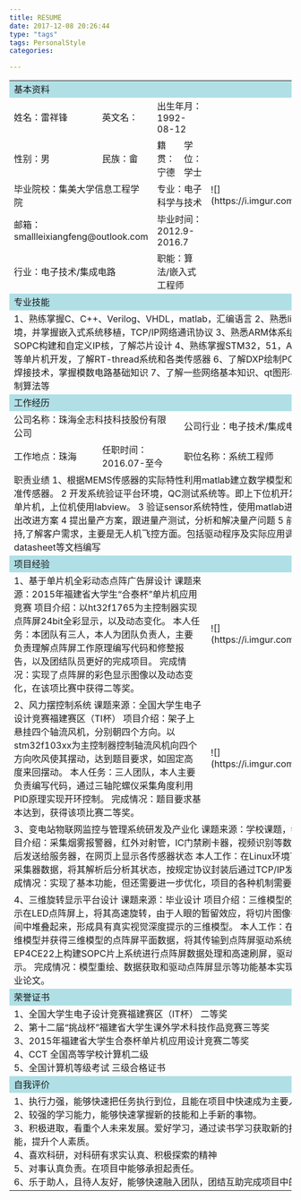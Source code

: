 ```yaml
---
title: RESUME  
date: 2017-12-08 20:26:44  
type: "tags"  
tags: PersonalStyle
categories: 

---
```


<table>
<tr><td colspan="5"  bgcolor="Powderblue">基本资料<!--more-->
<tr><td>姓名：雷祥锋
	<td>英文名： 
	<td colspan="2">出生年月：1992-08-12
	<td rowspan="5">![](https://i.imgur.com/VLxl2HO.png)
<tr><td>性别：男
	<td>民族：畲
	<td>籍贯：宁德
	<td>学位：学士
<tr><td colspan="2"> 毕业院校：集美大学信息工程学院
	<td colspan="2">专业：电子科学与技术
<tr><td colspan="2"> 邮箱：smallleixiangfeng@outlook.com
	<td  colspan="2">毕业时间：2012.9-2016.7
<tr><td colspan="2">行业：电子技术/集成电路
	<td colspan="2">职能：算法/嵌入式工程师
<tr><td colspan="5" bgcolor="Powderblue">专业技能
<tr><td colspan="5">1、熟练掌握C、C++、Verilog、VHDL，matlab，汇编语言
2、熟悉linux系统开发环境，并掌握嵌入式系统移植，TCP/IP网络通讯协议
3、熟悉ARM体系结构，FPGA上的SOPC构建和自定义IP核，了解芯片设计
4、熟练掌握STM32，51，AVR，HT32
5、等单片机开发，了解RT-thread系统和各类传感器
6、了解DXP绘制PCB版图以及电路焊接技术，掌握模数电路基础知识
7、了解一些网络基本知识、qt图形界面设计、PID控制算法等
<tr><td colspan="5" bgcolor="Powderblue">工作经历
<tr><td colspan="3">公司名称：珠海全志科技科技股份有限公司
	<td colspan="2">公司行业：电子技术/集成电路
<tr><td colspan="1">工作地点：珠海
	<td colspan="2">任职时间：2016.07-至今
	<td colspan="2">职位名称：系统工程师
<tr><td colspan="5">职责业绩
1、根据MEMS传感器的实际特性利用matlab建立数学模型和算法，补偿和校准传感器。
2 开发系统验证平台环境，QC测试系统等。即上下位机开发，下位机使用单片机，上位机使用labview。
3 验证sensor系统特性，使用matlab进行数据分析，提出改进方案
4 提出量产方案，跟进量产测试，分析和解决量产问题
5 前期客户技术支持,了解客户需求，主要是无人机飞控方面。包括驱动程序及实际应用调试
6 spec和datasheet等文档编写
<tr><td colspan="5" bgcolor="Powderblue">项目经验
<tr><td colspan="4">1、基于单片机全彩动态点阵广告屏设计
课题来源：2015年福建省大学生“合泰杯”单片机应用竞赛
项目介绍：以ht32f1765为主控制器实现点阵屏24bit全彩显示，以及动态变化。
本人任务：本团队有三人，本人为团队负责人，主要负责理解点阵屏工作原理编写代码和修整报告，以及团结队员更好的完成项目。
完成情况：实现了点阵屏的彩色显示图像以及动态变化，在该项比赛中获得二等奖。
	<td colspan="1">  ![](https://i.imgur.com/0eaVZoU.png)
<tr><td colspan="4">2、风力摆控制系统
课题来源：全国大学生电子设计竞赛福建赛区（TI杯）
项目介绍：架子上悬挂四个轴流风机，分别朝四个方向。以stm32f103xx为主控制器控制轴流风机向四个方向吹风使其摆动，达到题目要求，如固定高度来回摆动。
本人任务：三人团队，本人主要负责编写代码，通过三轴陀螺仪采集角度利用PID原理实现开环控制。
完成情况：题目要求基本达到，获得该项比赛二等奖。
	<td colspan="1"> ![](https://i.imgur.com/wTtxYbG.png)
<tr><td colspan="5">3、变电站物联网监控与管理系统研发及产业化
课题来源：学校课题，物联网项目。 
项目介绍：采集烟雾报警器，红外对射管，IC门禁刷卡器，视频识别等数据经过处理封装后发送给服务器，在网页上显示各传感器状态 
本人工作：在Linux环境下通过usart接收采集器数据，将其解析后分析其状态，按规定协议封装后通过TCP/IP发送给服务器。
完成情况：实现了基本功能，但还需要进一步优化，项目的各种机制需要改善。
<tr><td colspan="5">4、三维旋转显示平台设计
课题来源：毕业设计
项目介绍：三维模型的二维切片图像显示在LED点阵屏上，将其高速旋转，由于人眼的暂留效应，将切片图像在真实的物理空间中堆叠起来，形成具有真实视觉深度提示的三维模型。
本人工作：在PC机上重绘三维模型并获得三维模型的点阵屏平面数据，将其传输到点阵屏驱动系统。在cyclone IV EP4CE22上构建SOPC片上系统进行点阵屏数据处理和高速刷屏，驱动点阵屏全彩色显示。
完成情况：模型重绘、数据获取和驱动点阵屏显示等功能基本实现。被评为优秀毕业论文。
<tr><td colspan="5" bgcolor="Powderblue">荣誉证书
<tr><td colspan="5">1、全国大学生电子设计竞赛福建赛区（IT杯） 二等奖 <br>2、第十二届“挑战杯”福建省大学生课外学术科技作品竞赛三等奖 <br>3、2015年福建省大学生合泰杯单片机应用设计竞赛二等奖 <br>4、CCT 全国高等学校计算机二级 <br>5、全国计算机等级考试 三级合格证书
<tr><td colspan="5" bgcolor="Powderblue">自我评价
<tr><td colspan="5">1、执行力强，能够快速把任务执行到位，且能在项目中快速成为主要人。<br>2、较强的学习能力，能够快速掌握新的技能和上手新的事物。 <br>3、积极进取，看重个人未来发展。爱好学习，通过读书学习获取新的技能和深化技能，提升个人素质。 <br>4、喜欢科研，对科研有求实认真、积极探索的精神 <br>5、对事认真负责。在项目中能够承担起责任。 <br>6、乐于助人，且待人友好，能够快速融入团队，团结互助完成项目中的任务
</table>




